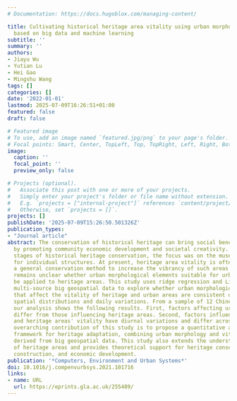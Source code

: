 ```yaml
---
# Documentation: https://docs.hugoblox.com/managing-content/

title: Cultivating historical heritage area vitality using urban morphology approach
  based on big data and machine learning
subtitle: ''
summary: ''
authors:
- Jiayu Wu
- Yutian Lu
- Hei Gao
- Mingshu Wang
tags: []
categories: []
date: '2022-01-01'
lastmod: 2025-07-09T16:26:51+01:00
featured: false
draft: false

# Featured image
# To use, add an image named `featured.jpg/png` to your page's folder.
# Focal points: Smart, Center, TopLeft, Top, TopRight, Left, Right, BottomLeft, Bottom, BottomRight.
image:
  caption: ''
  focal_point: ''
  preview_only: false

# Projects (optional).
#   Associate this post with one or more of your projects.
#   Simply enter your project's folder or file name without extension.
#   E.g. `projects = ["internal-project"]` references `content/project/deep-learning/index.md`.
#   Otherwise, set `projects = []`.
projects: []
publishDate: '2025-07-09T15:26:50.501326Z'
publication_types:
- "Journal article"
abstract: The conservation of historical heritage can bring social benefits to cities
  by promoting community economic development and societal creativity. In the early
  stages of historical heritage conservation, the focus was on the museum-style concept
  for individual structures. At present, heritage area vitality is often adopted as
  a general conservation method to increase the vibrancy of such areas. However, it
  remains unclear whether urban morphological elements suitable for urban areas can
  be applied to heritage areas. This study uses ridge regression and LightGBM with
  multi-source big geospatial data to explore whether urban morphological elements
  that affect the vitality of heritage and urban areas are consistent or have different
  spatial distributions and daily variations. From a sample of 12 Chinese cities,
  our analysis shows the following results. First, factors affecting urban vitality
  differ from those influencing heritage areas. Second, factors influencing urban
  and heritage areas' vitality have diurnal variations and differ across cities. The
  overarching contribution of this study is to propose a quantitative and replicable
  framework for heritage adaptation, combining urban morphology and vitality measures
  derived from big geospatial data. This study also extends the understanding of forms
  of heritage areas and provides theoretical support for heritage conservation, urban
  construction, and economic development.
publication: '*Computers, Environment and Urban Systems*'
doi: 10.1016/j.compenvurbsys.2021.101716
links:
- name: URL
  url: https://eprints.gla.ac.uk/255489/
---
```

